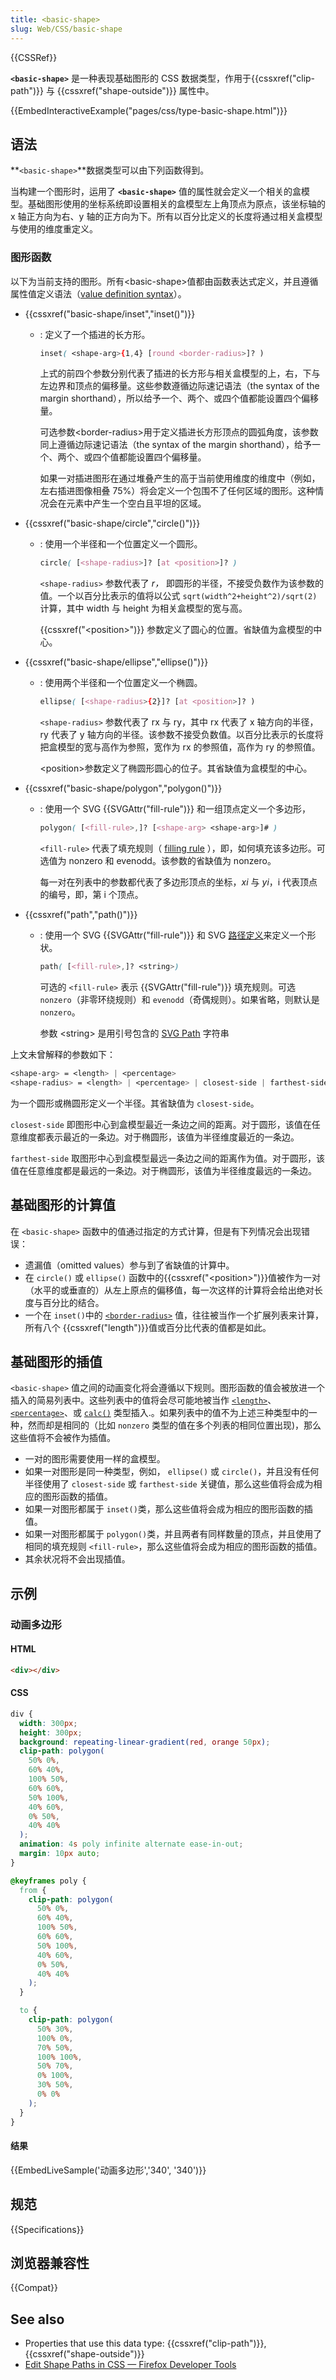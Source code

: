 ```yaml
---
title: <basic-shape>
slug: Web/CSS/basic-shape
---
```


{{CSSRef}}

**`<basic-shape>`** 是一种表现基础图形的 CSS 数据类型，作用于{{cssxref("clip-path")}} 与 {{cssxref("shape-outside")}} 属性中。

{{EmbedInteractiveExample("pages/css/type-basic-shape.html")}}

## 语法

**`<basic-shape>`**数据类型可以由下列函数得到。

当构建一个图形时，运用了 **`<basic-shape>`** 值的属性就会定义一个相关的盒模型。基础图形使用的坐标系统即设置相关的盒模型左上角顶点为原点，该坐标轴的 x 轴正方向为右、y 轴的正方向为下。所有以百分比定义的长度将通过相关盒模型与使用的维度重定义。

### 图形函数

以下为当前支持的图形。所有\<basic-shape>值都由函数表达式定义，并且遵循属性值定义语法（[value definition syntax](/zh-CN/docs/Web/CSS/Value_definition_syntax)）。

- {{cssxref("basic-shape/inset","inset()")}}

  - : 定义了一个插进的长方形。

    ```css
    inset( <shape-arg>{1,4} [round <border-radius>]? )
    ```

    上式的前四个参数分别代表了插进的长方形与相关盒模型的上，右，下与左边界和顶点的偏移量。这些参数遵循边际速记语法（the syntax of the margin shorthand），所以给予一个、两个、或四个值都能设置四个偏移量。

    可选参数\<border-radius>用于定义插进长方形顶点的圆弧角度，该参数同上遵循边际速记语法（the syntax of the margin shorthand），给予一个、两个、或四个值都能设置四个偏移量。

    如果一对插进图形在通过堆叠产生的高于当前使用维度的维度中（例如，左右插进图像相叠 75%）将会定义一个包围不了任何区域的图形。这种情况会在元素中产生一个空白且平坦的区域。

- {{cssxref("basic-shape/circle","circle()")}}

  - : 使用一个半径和一个位置定义一个圆形。

    ```css
    circle( [<shape-radius>]? [at <position>]? )
    ```

    `<shape-radius>` 参数代表了 _r，_ 即圆形的半径，不接受负数作为该参数的值。一个以百分比表示的值将以公式 `sqrt(width^2+height^2)/sqrt(2)`计算，其中 width 与 height 为相关盒模型的宽与高。

    {{cssxref("&lt;position&gt;")}} 参数定义了圆心的位置。省缺值为盒模型的中心。

- {{cssxref("basic-shape/ellipse","ellipse()")}}

  - : 使用两个半径和一个位置定义一个椭圆。

    ```css
    ellipse( [<shape-radius>{2}]? [at <position>]? )
    ```

    `<shape-radius>` 参数代表了 rx 与 ry，其中 rx 代表了 x 轴方向的半径，ry 代表了 y 轴方向的半径。该参数不接受负数值。以百分比表示的长度将把盒模型的宽与高作为参照，宽作为 rx 的参照值，高作为 ry 的参照值。

    \<position>参数定义了椭圆形圆心的位子。其省缺值为盒模型的中心。

- {{cssxref("basic-shape/polygon","polygon()")}}

  - : 使用一个 SVG {{SVGAttr("fill-rule")}} 和一组顶点定义一个多边形，

    ```css
    polygon( [<fill-rule>,]? [<shape-arg> <shape-arg>]# )
    ```

    `<fill-rule>` 代表了填充规则（ [filling rule](/zh-CN/docs/Web/SVG/Attribute/fill-rule) ），即，如何填充该多边形。可选值为 nonzero 和 evenodd。该参数的省缺值为 nonzero。

    每一对在列表中的参数都代表了多边形顶点的坐标，_xi_ 与 _yi_，i 代表顶点的编号，即，第 i 个顶点。

- {{cssxref("path","path()")}}

  - : 使用一个 SVG {{SVGAttr("fill-rule")}} 和 SVG [路径定义](/zh-CN/docs/Web/SVG/Attribute/d)来定义一个形状。

    ```css
    path( [<fill-rule>,]? <string>)
    ```

    可选的 `<fill-rule>` 表示 {{SVGAttr("fill-rule")}} 填充规则。可选 `nonzero`（非零环绕规则）和 `evenodd`（奇偶规则）。如果省略，则默认是 `nonzero`。

    参数 \<string> 是用引号包含的 [SVG Path](/zh-CN/docs/Web/SVG/Attribute/d) 字符串

上文未曾解释的参数如下：

```css
<shape-arg> = <length> | <percentage>
<shape-radius> = <length> | <percentage> | closest-side | farthest-side
```

为一个圆形或椭圆形定义一个半径。其省缺值为 `closest-side`。

`closest-side` 即图形中心到盒模型最近一条边之间的距离。对于圆形，该值在任意维度都表示最近的一条边。对于椭圆形，该值为半径维度最近的一条边。

`farthest-side` 取图形中心到盒模型最远一条边之间的距离作为值。对于圆形，该值在任意维度都是最远的一条边。对于椭圆形，该值为半径维度最远的一条边。

## 基础图形的计算值

在 `<basic-shape>` 函数中的值通过指定的方式计算，但是有下列情况会出现错误：

- 遗漏值（omitted values）参与到了省缺值的计算中。
- 在 `circle()` 或 `ellipse()` 函数中的{{cssxref("&lt;position&gt;")}}值被作为一对（水平的或垂直的）从左上原点的偏移值，每一次这样的计算将会给出绝对长度与百分比的结合。
- 一个在 `inset()`中的 [`<border-radius>`](/zh-CN/docs/Web/CSS/border-radius) 值，往往被当作一个扩展列表来计算，所有八个 {{cssxref("length")}}值或百分比代表的值都是如此。

## 基础图形的插值

`<basic-shape>` 值之间的动画变化将会遵循以下规则。图形函数的值会被放进一个插入的简易列表中。这些列表中的值将会尽可能地被当作 [`<length>`](/zh-CN/docs/Web/CSS/length)、[`<percentage>`](/zh-CN/docs/Web/CSS/percentage)、或 [`calc()`](/zh-CN/docs/Web/CSS/calc) 类型插入.。如果列表中的值不为上述三种类型中的一种，然而却是相同的（比如 `nonzero` 类型的值在多个列表的相同位置出现)，那么这些值将不会被作为插值。

- 一对的图形需要使用一样的盒模型。
- 如果一对图形是同一种类型，例如， `ellipse()` 或 `circle()`，并且没有任何半径使用了 `closest-side` 或 `farthest-side` 关键值，那么这些值将会成为相应的图形函数的插值。
- 如果一对图形都属于 `inset()`类，那么这些值将会成为相应的图形函数的插值。
- 如果一对图形都属于 `polygon()`类，并且两者有同样数量的顶点，并且使用了相同的填充规则 `<fill-rule>`，那么这些值将会成为相应的图形函数的插值。
- 其余状况将不会出现插值。

## 示例

### 动画多边形

#### HTML

```html
<div></div>
```

#### CSS

```css
div {
  width: 300px;
  height: 300px;
  background: repeating-linear-gradient(red, orange 50px);
  clip-path: polygon(
    50% 0%,
    60% 40%,
    100% 50%,
    60% 60%,
    50% 100%,
    40% 60%,
    0% 50%,
    40% 40%
  );
  animation: 4s poly infinite alternate ease-in-out;
  margin: 10px auto;
}

@keyframes poly {
  from {
    clip-path: polygon(
      50% 0%,
      60% 40%,
      100% 50%,
      60% 60%,
      50% 100%,
      40% 60%,
      0% 50%,
      40% 40%
    );
  }

  to {
    clip-path: polygon(
      50% 30%,
      100% 0%,
      70% 50%,
      100% 100%,
      50% 70%,
      0% 100%,
      30% 50%,
      0% 0%
    );
  }
}
```

#### 结果

{{EmbedLiveSample('动画多边形','340', '340')}}

## 规范

{{Specifications}}

## 浏览器兼容性

{{Compat}}

## See also

- Properties that use this data type: {{cssxref("clip-path")}}, {{cssxref("shape-outside")}}
- [Edit Shape Paths in CSS — Firefox Developer Tools](https://firefox-source-docs.mozilla.org/devtools-user/page_inspector/how_to/edit_css_shapes/index.html)
